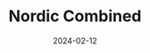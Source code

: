 ---
title: "Nordic Combined"
date: 2024-02-12
draft: false
image: 'img/riiber.avif'
type: "sport-section"
sport: "nordic-combined"
---